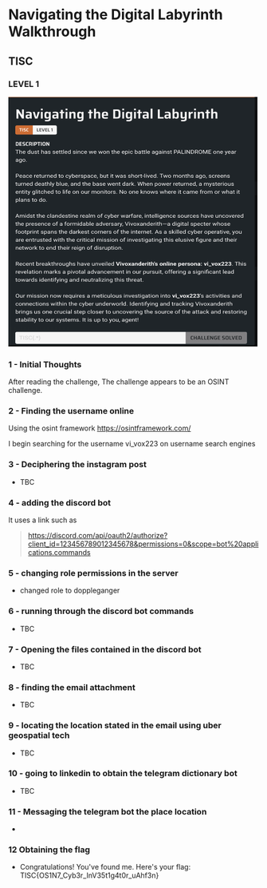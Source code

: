 # Navigating the Digital Labyrinth Walkthrough
## TISC

### LEVEL 1
<img src=https://github.com/Solaireis/Comps-Writeups/blob/main/TISC-2024/Level_1/images/Level_1_desc.png width=500px height=500px>

### 1 - Initial Thoughts
After reading the challenge,
The challenge appears to be an OSINT challenge.

### 2 - Finding the username online
Using the osint framework
https://osintframework.com/

I begin searching for the username vi_vox223 on username search engines

### 3 - Deciphering the instagram post

- TBC

### 4 - adding the discord bot
It uses a link such as
>  https://discord.com/api/oauth2/authorize?client_id=123456789012345678&permissions=0&scope=bot%20applications.commands

### 5 - changing role permissions in the server

- changed role to doppleganger 

### 6 - running through the discord bot commands

- TBC

### 7 - Opening the files contained in the discord bot

- TBC

### 8 - finding the email attachment

- TBC

### 9 - locating the location stated in the email using uber geospatial tech

- TBC

### 10 - going to linkedin to obtain the telegram dictionary bot

- TBC

### 11 - Messaging the telegram bot the place location

- 

### 12 Obtaining the flag 

- Congratulations! You've found me. Here's your flag: TISC{OS1N7_Cyb3r_InV35t1g4t0r_uAhf3n}
